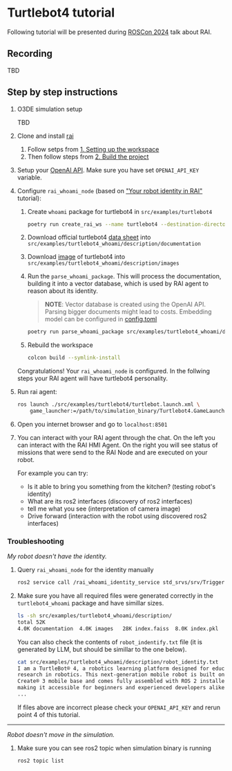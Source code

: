 # Turtlebot4 tutorial

Following tutorial will be presented during [ROSCon 2024](https://roscon.ros.org/2024/) talk about RAI.

## Recording

TBD

## Step by step instructions

1. O3DE simulation setup

   TBD

2. Clone and install [rai](https://github.com/RobotecAI/rai)

   1. Follow setps from [1. Setting up the workspace](https://github.com/RobotecAI/rai?tab=readme-ov-file#1-setting-up-the-workspace)
   2. Then follow steps from [2. Build the project](https://github.com/RobotecAI/rai?tab=readme-ov-file#2-build-the-project)

3. Setup your [OpenAI API](https://openai.com/index/openai-api/). Make sure you have set `OPENAI_API_KEY` variable.

4. Configure `rai_whoami_node` (based on ["Your robot identity in RAI"](https://github.com/RobotecAI/rai/blob/development/docs/create_robots_whoami.md) tutorial):

   1. Create `whoami` package for turtlebot4 in `src/examples/turtlebot4`

      ```bash
      poetry run create_rai_ws --name turtlebot4 --destination-directory src/examples
      ```

   2. Download official turtlebot4 [data sheet](https://bit.ly/3KCp3Du) into
      `src/examples/turtlebot4_whoami/description/documentation`
   3. Download [image](https://s3.amazonaws.com/assets.clearpathrobotics.com/wp-content/uploads/2022/03/16113604/Turtlebot-4-20220207.44.png) of turtlebot4 into `src/examples/turtlebot4_whoami/description/images`
   4. Run the `parse_whoami_package`. This will process the documentation, building
      it into a vector database, which is used by RAI agent to reason about its identity.

      > **NOTE**: Vector database is created using the OpenAI API. Parsing bigger documents
      > might lead to costs. Embedding model can be configured in
      > [config.toml](https://github.com/RobotecAI/rai/blob/development/config.toml#L13)

      ```bash
      poetry run parse_whoami_package src/examples/turtlebot4_whoami/description
      ```

   5. Rebuild the workspace
      ```bash
      colcon build --symlink-install
      ```

   Congratulations! Your `rai_whoami_node` is configured. In the follwing steps
   your RAI agent will have turtlebot4 personality.

5. Run rai agent:

   ```bash
   ros launch ./src/examples/turtlebot4/turtlebot.launch.xml \
       game_launcher:=/path/to/simulation_binary/Turtlebot4.GameLauncher
   ```

6. Open you internet browser and go to `localhost:8501`
7. You can interact with your RAI agent through the chat. On the left you can interact
   with the RAI HMI Agent. On the right you will see status of missions that were send
   to the RAI Node and are executed on your robot.

   For example you can try:

   - Is it able to bring you something from the kitchen? (testing robot's identity)
   - What are its ros2 interfaces (discovery of ros2 interfaces)
   - tell me what you see (interpretation of camera image)
   - Drive forward (interaction with the robot using discovered ros2 interfaces)

### Troubleshooting

_My robot doesn't have the identity._

1. Query `rai_whoami_node` for the identity manually

   ```bash
   ros2 service call /rai_whoami_identity_service std_srvs/srv/Trigger
   ```

2. Make sure you have all required files were generated correctly in the `turtlebot4_whoami` package and have simillar sizes.

   ```bash
   ls -sh src/examples/turtlebot4_whoami/description/
   total 52K
   4.0K documentation  4.0K images   28K index.faiss  8.0K index.pkl  4.0K robot_constitution.txt  4.0K robot_identity.txt
   ```

   You can also check the contents of `robot_indentify.txt` file (it is generated by LLM, but should be simillar to the one below).

   ```bash
   cat src/examples/turtlebot4_whoami/description/robot_identity.txt
   I am a TurtleBot® 4, a robotics learning platform designed for education and
   research in robotics. This next-generation mobile robot is built on the iRobot®
   Create® 3 mobile base and comes fully assembled with ROS 2 installed and configured,
   making it accessible for beginners and experienced developers alike.
   ...
   ```

   If files above are incorrect please check your `OPENAI_API_KEY` and rerun point 4
   of this tutorial.

---

_Robot doesn't move in the simulation._

1. Make sure you can see ros2 topic when simulation binary is running

   ```bash
   ros2 topic list
   ```
